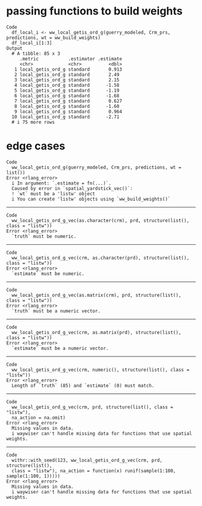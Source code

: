 # passing functions to build weights

    Code
      df_local_i <- ww_local_getis_ord_g(guerry_modeled, Crm_prs, predictions, wt = ww_build_weights)
      df_local_i[1:3]
    Output
      # A tibble: 85 x 3
         .metric           .estimator .estimate
         <chr>             <chr>          <dbl>
       1 local_getis_ord_g standard       0.913
       2 local_getis_ord_g standard       2.49 
       3 local_getis_ord_g standard       2.15 
       4 local_getis_ord_g standard      -1.58 
       5 local_getis_ord_g standard      -1.19 
       6 local_getis_ord_g standard      -1.68 
       7 local_getis_ord_g standard       0.627
       8 local_getis_ord_g standard      -1.60 
       9 local_getis_ord_g standard       0.964
      10 local_getis_ord_g standard      -2.71 
      # i 75 more rows

# edge cases

    Code
      ww_local_getis_ord_g(guerry_modeled, Crm_prs, predictions, wt = list())
    Error <rlang_error>
      i In argument: `.estimate = fn(...)`.
      Caused by error in `spatial_yardstick_vec()`:
      ! `wt` must be a 'listw' object
      i You can create 'listw' objects using `ww_build_weights()`

---

    Code
      ww_local_getis_ord_g_vec(as.character(crm), prd, structure(list(), class = "listw"))
    Error <rlang_error>
      `truth` must be numeric.

---

    Code
      ww_local_getis_ord_g_vec(crm, as.character(prd), structure(list(), class = "listw"))
    Error <rlang_error>
      `estimate` must be numeric.

---

    Code
      ww_local_getis_ord_g_vec(as.matrix(crm), prd, structure(list(), class = "listw"))
    Error <rlang_error>
      `truth` must be a numeric vector.

---

    Code
      ww_local_getis_ord_g_vec(crm, as.matrix(prd), structure(list(), class = "listw"))
    Error <rlang_error>
      `estimate` must be a numeric vector.

---

    Code
      ww_local_getis_ord_g_vec(crm, numeric(), structure(list(), class = "listw"))
    Error <rlang_error>
      Length of `truth` (85) and `estimate` (0) must match.

---

    Code
      ww_local_getis_ord_g_vec(crm, prd, structure(list(), class = "listw"),
      na_action = na.omit)
    Error <rlang_error>
      Missing values in data.
      i waywiser can't handle missing data for functions that use spatial weights.

---

    Code
      withr::with_seed(123, ww_local_getis_ord_g_vec(crm, prd, structure(list(),
      class = "listw"), na_action = function(x) runif(sample(1:100, sample(1:100, 1)))))
    Error <rlang_error>
      Missing values in data.
      i waywiser can't handle missing data for functions that use spatial weights.

